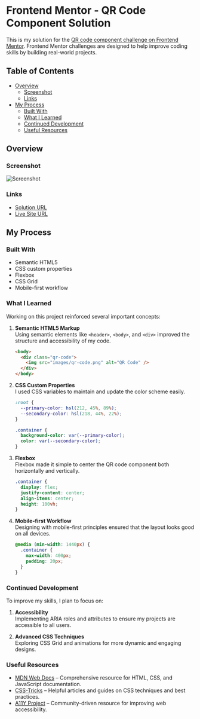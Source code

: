 # Frontend Mentor - QR Code Component Solution

This is my solution for the [QR code component challenge on Frontend Mentor](https://www.frontendmentor.io/challenges/qr-code-component-iux_sIO_H). Frontend Mentor challenges are designed to help improve coding skills by building real-world projects.

## Table of Contents

- [Overview](#overview)
  - [Screenshot](#screenshot)
  - [Links](#links)
- [My Process](#my-process)
  - [Built With](#built-with)
  - [What I Learned](#what-i-learned)
  - [Continued Development](#continued-development)
  - [Useful Resources](#useful-resources)

## Overview

### Screenshot

![Screenshot](./screenshot.jpg)

### Links

- [Solution URL](https://your-solution-url.com)
- [Live Site URL](https://your-live-site-url.com)

## My Process

### Built With

- Semantic HTML5
- CSS custom properties
- Flexbox
- CSS Grid
- Mobile-first workflow

### What I Learned

Working on this project reinforced several important concepts:

1. **Semantic HTML5 Markup**  
   Using semantic elements like `<header>`, `<body>`, and `<div>` improved the structure and accessibility of my code.

   ```html
   <body>
     <div class="qr-code">
       <img src="images/qr-code.png" alt="QR Code" />
     </div>
   </body>
   ```

2. **CSS Custom Properties**  
   I used CSS variables to maintain and update the color scheme easily.

   ```css
   :root {
     --primary-color: hsl(212, 45%, 89%);
     --secondary-color: hsl(218, 44%, 22%);
   }

   .container {
     background-color: var(--primary-color);
     color: var(--secondary-color);
   }
   ```

3. **Flexbox**  
   Flexbox made it simple to center the QR code component both horizontally and vertically.

   ```css
   .container {
     display: flex;
     justify-content: center;
     align-items: center;
     height: 100vh;
   }
   ```

4. **Mobile-first Workflow**  
   Designing with mobile-first principles ensured that the layout looks good on all devices.

   ```css
   @media (min-width: 1440px) {
     .container {
       max-width: 400px;
       padding: 20px;
     }
   }
   ```

### Continued Development

To improve my skills, I plan to focus on:

1. **Accessibility**  
   Implementing ARIA roles and attributes to ensure my projects are accessible to all users.

2. **Advanced CSS Techniques**  
   Exploring CSS Grid and animations for more dynamic and engaging designs.

### Useful Resources

- [MDN Web Docs](https://developer.mozilla.org/) – Comprehensive resource for HTML, CSS, and JavaScript documentation.
- [CSS-Tricks](https://css-tricks.com/) – Helpful articles and guides on CSS techniques and best practices.
- [A11Y Project](https://www.a11yproject.com/) – Community-driven resource for improving web accessibility.
